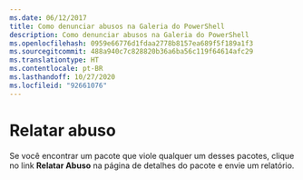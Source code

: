 ```yaml
---
ms.date: 06/12/2017
title: Como denunciar abusos na Galeria do PowerShell
description: Como denunciar abusos na Galeria do PowerShell
ms.openlocfilehash: 0959e66776d1fdaa2778b8157ea689f5f189a1f3
ms.sourcegitcommit: 488a940c7c828820b36a6ba56c119f64614afc29
ms.translationtype: HT
ms.contentlocale: pt-BR
ms.lasthandoff: 10/27/2020
ms.locfileid: "92661076"
---
```

# <a name="report-abuse"></a>Relatar abuso

Se você encontrar um pacote que viole qualquer um desses pacotes, clique no link **Relatar Abuso** na página de detalhes do pacote e envie um relatório.
